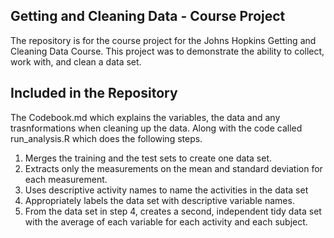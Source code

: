 

## Getting and Cleaning Data - Course Project

The repository is for the course project for the Johns Hopkins Getting and Cleaning Data Course. This project was to demonstrate the ability to collect, work with, and clean a data set.


## Included in the Repository

The Codebook.md which explains the variables, the data and any trasnformations when cleaning up the data. Along with the code called run_analysis.R which does the following steps.

1. Merges the training and the test sets to create one data set.
2. Extracts only the measurements on the mean and standard deviation for each measurement.
3. Uses descriptive activity names to name the activities in the data set
4. Appropriately labels the data set with descriptive variable names.
5. From the data set in step 4, creates a second, independent tidy data set with the average of each variable for each activity and each subject.